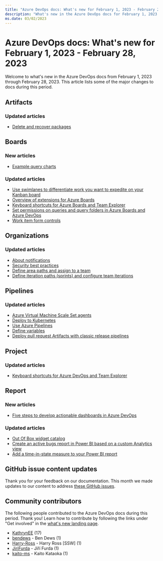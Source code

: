 ```yaml
---
title: "Azure DevOps docs: What's new for February 1, 2023 - February 28, 2023"
description: "What's new in the Azure DevOps docs for February 1, 2023 - February 28, 2023."
ms.date: 03/02/2023
---
```


# Azure DevOps docs: What's new for February 1, 2023 - February 28, 2023

Welcome to what's new in the Azure DevOps docs from February 1, 2023 through February 28, 2023. This article lists some of the major changes to docs during this period.

## Artifacts

### Updated articles

- [Delete and recover packages](/azure/devops/artifacts/how-to/delete-and-recover-packages)

## Boards

### New articles

- [Example query charts](/azure/devops/boards/queries/example-query-charts)

### Updated articles

- [Use swimlanes to differentiate work you want to expedite on your Kanban board](/azure/devops/boards/boards/expedite-work)
- [Overview of extensions for Azure Boards](/azure/devops/boards/extensions/index)
- [Keyboard shortcuts for Azure Boards and Team Explorer](/azure/devops/boards/get-started/keyboard-shortcuts)
- [Set permissions on queries and query folders in Azure Boards and Azure DevOps](/azure/devops/boards/queries/set-query-permissions)
- [Work item form controls](/azure/devops/boards/work-items/work-item-form-controls)

## Organizations

### Updated articles

- [About notifications](/azure/devops/organizations/notifications/about-notifications)
- [Security best practices](/azure/devops/organizations/security/security-best-practices)
- [Define area paths and assign to a team](/azure/devops/organizations/settings/set-area-paths)
- [Define iteration paths (sprints) and configure team iterations](/azure/devops/organizations/settings/set-iteration-paths-sprints)

## Pipelines

### Updated articles

- [Azure Virtual Machine Scale Set agents](/azure/devops/pipelines/agents/scale-set-agents)
- [Deploy to Kubernetes](/azure/devops/pipelines/ecosystems/kubernetes/deploy)
- [Use Azure Pipelines](/azure/devops/pipelines/get-started/pipelines-get-started)
- [Define variables](/azure/devops/pipelines/process/variables)
- [Deploy pull request Artifacts with classic release pipelines](/azure/devops/pipelines/release/deploy-pull-request-builds)

## Project

### Updated articles

- [Keyboard shortcuts for Azure DevOps and Team Explorer](/azure/devops/project/navigation/keyboard-shortcuts)

## Report

### New articles

- [Five steps to develop actionable dashboards in Azure DevOps](/azure/devops/report/dashboards/dashboard-focus)

### Updated articles

- [Out Of Box widget catalog](/azure/devops/report/dashboards/widget-catalog)
- [Create an active bugs report in Power BI based on a custom Analytics view](/azure/devops/report/powerbi/active-bugs-sample-report)
- [Add a time-in-state measure to your Power BI report](/azure/devops/report/powerbi/create-timeinstate-report)

## GitHub issue content updates

Thank you for your feedback on our documentation. This month we made updates to our content to address [these GitHub issues](https://github.com/MicrosoftDocs/azure-devops-docs/issues?q=linked%3Apr+is%3Aissue+is%3Aclosed+closed%3A2023-02-01..2023-02-28).

## Community contributors

The following people contributed to the Azure DevOps docs during this period. Thank you! Learn how to contribute by following the links under "Get involved" in the [what's new landing page](index.yml).

- [KathrynEE](https://github.com/KathrynEE) (17)
- [bendews](https://github.com/bendews) - Ben Dews (1)
- [Harry-Ross](https://github.com/Harry-Ross) - Harry Ross [SSW] (1)
- [JiriFurda](https://github.com/JiriFurda) - Jiří Furda (1)
- [kaito-ms](https://github.com/kaito-ms) - Kaito Kataoka (1)
